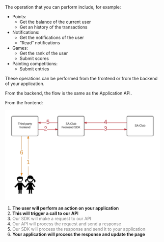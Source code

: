 The operation that you can perform include, for example:
* Points:
	* Get the balance of the current user
	* Get an history of the transactions
* Notifications:
	* Get the notifications of the user
	* “Read” notifications
* Games:
	* Get the rank of the user
	* Submit scores
* Painting competitions:
	* Submit entries


These operations can be performed from the frontend or from the backend of your application.

From the backend, the flow is the same as the Application API.

From the frontend:

![](https://raw.githubusercontent.com/SuperAwesomeLTD/sa-club-documentation/develop/docs/img/user-api-frontend.png "Application API usage flow (frontend)")

1. <b>The user will perform an action on your application</b>
2. <b>This will trigger a call to our API</b>
3. <span style="color: gray;">Our SDK will make a request to our API</span>
4. <span style="color: gray;">Our API will process the request and send a response</span>
5. <span style="color: gray;">Our SDK will process the response and send it to your application</span>
6. <b>Your application will process the response and update the page</b>